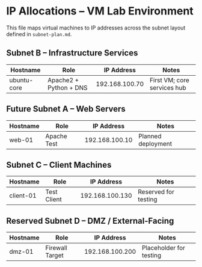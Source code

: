 # IP Allocations – VM Lab Environment

This file maps virtual machines to IP addresses across the subnet layout defined in `subnet-plan.md`.

## Subnet B – Infrastructure Services

| Hostname      | Role                  | IP Address        | Notes                                 |
|---------------|-----------------------|-------------------|----------------------------------------|
| ubuntu-core   | Apache2 + Python + DNS| 192.168.100.70    | First VM; core services hub            |

## Future Subnet A – Web Servers

| Hostname      | Role         | IP Address        | Notes                 |
|---------------|--------------|-------------------|------------------------|
| web-01        | Apache Test  | 192.168.100.10    | Planned deployment     |

## Subnet C – Client Machines

| Hostname      | Role         | IP Address        | Notes                 |
|---------------|--------------|-------------------|------------------------|
| client-01     | Test Client  | 192.168.100.130   | Reserved for testing   |

## Reserved Subnet D – DMZ / External-Facing

| Hostname      | Role         | IP Address        | Notes                 |
|---------------|--------------|-------------------|------------------------|
| dmz-01        | Firewall Target | 192.168.100.200 | Placeholder for testing|

